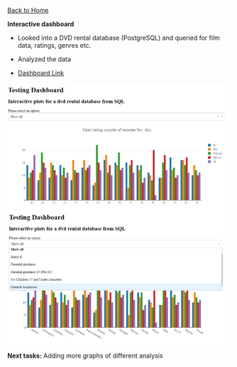 <a href="https://nyanonyan.github.io/Portfolio/">Back to Home</a>

**Interactive dashboard**

- Looked into a DVD rental database (PostgreSQL) and queried for film data, ratings, genres etc.

- Analyzed the data

- <a href="https://nyantest5050.herokuapp.com/">Dashboard Link  </a>


<img src="dashboard_pic.jpg" width="650">


**Next tasks:** Adding more graphs of different analysis
